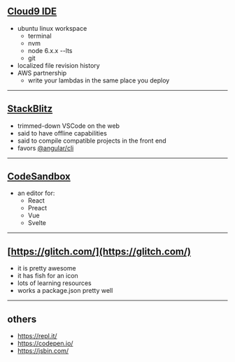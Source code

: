 ## [Cloud9 IDE](https://c9.io/login)

- ubuntu linux workspace
  - terminal
  - nvm
  - node 6.x.x --lts
  - git
- localized file revision history
- AWS partnership
  - write your lambdas in the same place you deploy

---

## [StackBlitz](https://stackblitz.com/)

- trimmed-down VSCode on the web
- said to have offline capabilities
- said to compile compatible projects in the front end
- favors [@angular/cli](https://github.com/angular/angular-cli)

---

## [CodeSandbox](https://codesandbox.io/)

- an editor for:
  - React
  - Preact
  - Vue
  - Svelte

---

## [https://glitch.com/](https://glitch.com/)

- it is pretty awesome
- it has fish for an icon
- lots of learning resources
- works a package.json pretty well

---

## others

- https://repl.it/
- https://codepen.io/
- https://jsbin.com/
